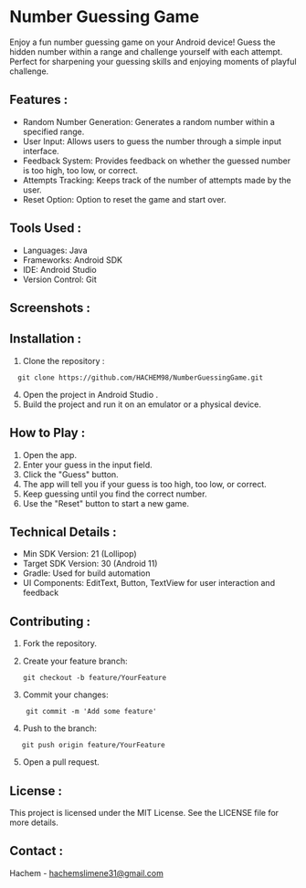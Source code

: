 # Number Guessing Game
Enjoy a fun number guessing game on your Android device! Guess the hidden number within a range and challenge yourself with each attempt. Perfect for sharpening your guessing skills and enjoying moments of playful challenge. 
## Features : 
- Random Number Generation: Generates a random number within a specified range.
- User Input: Allows users to guess the number through a simple input interface.
- Feedback System: Provides feedback on whether the guessed number is too high, too low, or correct.
- Attempts Tracking: Keeps track of the number of attempts made by the user.
- Reset Option: Option to reset the game and start over.
## Tools Used :
- Languages: Java
- Frameworks: Android SDK
- IDE: Android Studio
- Version Control: Git
## Screenshots :
## Installation :
1. Clone the repository :
~~~
  git clone https://github.com/HACHEM98/NumberGuessingGame.git
~~~~
4. Open the project in Android Studio .
5. Build the project and run it on an emulator or a physical device.  
## How to Play :
1. Open the app.
2. Enter your guess in the input field.
3. Click the "Guess" button.
4. The app will tell you if your guess is too high, too low, or correct.
5. Keep guessing until you find the correct number.
6. Use the "Reset" button to start a new game.
## Technical Details :
- Min SDK Version: 21 (Lollipop)
- Target SDK Version: 30 (Android 11)
- Gradle: Used for build automation
- UI Components: EditText, Button, TextView for user interaction and feedback
## Contributing :
1. Fork the repository.
   
2. Create your feature branch:
   ~~~
   git checkout -b feature/YourFeature
   ~~~~
3. Commit your changes:
~~~
    git commit -m 'Add some feature'
~~~~
4. Push to the branch:
~~~~
   git push origin feature/YourFeature
~~~~
5. Open a pull request.
## License :
This project is licensed under the MIT License. See the LICENSE file for more details.
## Contact :
Hachem - hachemslimene31@gmail.com   
       

